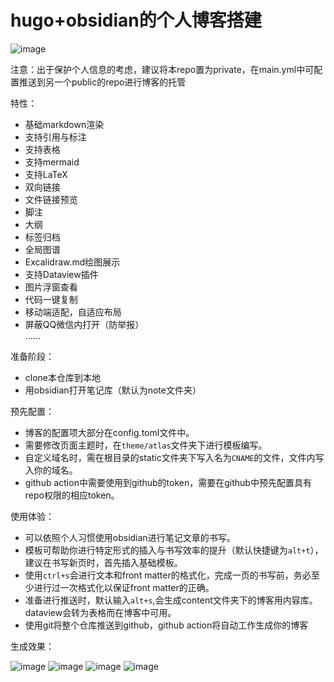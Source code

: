 # hugo+obsidian的个人博客搭建

![image](https://user-images.githubusercontent.com/55282569/211509250-51c45d7c-bfe1-428b-a44c-76caebdb774c.png)

注意：出于保护个人信息的考虑，建议将本repo置为private，在main.yml中可配置推送到另一个public的repo进行博客的托管

特性：
- 基础markdown渲染
- 支持引用与标注
- 支持表格
- 支持mermaid
- 支持LaTeX
- 双向链接
- 文件链接预览
- 脚注
- 大纲
- 标签归档
- 全局图谱
- Excalidraw.md绘图展示
- 支持Dataview插件
- 图片浮窗查看
- 代码一键复制
- 移动端适配，自适应布局
- 屏蔽QQ微信内打开（防举报）  
……

准备阶段：
- clone本仓库到本地
- 用obsidian打开笔记库（默认为note文件夹）

预先配置：
- 博客的配置项大部分在config.toml文件中。
- 需要修改页面主题时，在`theme/atlas`文件夹下进行模板编写。
- 自定义域名时，需在根目录的static文件夹下写入名为`CNAME`的文件，文件内写入你的域名。
- github action中需要使用到github的token，需要在github中预先配置具有repo权限的相应token。

使用体验：
- 可以依照个人习惯使用obsidian进行笔记文章的书写。
- 模板可帮助你进行特定形式的插入与书写效率的提升（默认快捷键为`alt+t`），建议在书写新页时，首先插入基础模板。
- 使用`ctrl+s`会进行文本和front matter的格式化，完成一页的书写前，务必至少进行过一次格式化以保证front matter的正确。
- 准备进行推送时，默认输入`alt+s`,会生成content文件夹下的博客用内容库。dataview会转为表格而在博客中可用。
- 使用git将整个仓库推送到github，github action将自动工作生成你的博客

生成效果：

![image](https://user-images.githubusercontent.com/55282569/211508252-eb31ef84-dad0-40d9-b0a2-b3329ea6d5f5.png)
![image](https://user-images.githubusercontent.com/55282569/211508329-ef670e2e-4263-4b23-9c0b-6276c0963b0d.png)
![image](https://user-images.githubusercontent.com/55282569/211508647-acffa5a1-827e-416e-b821-dcfedd29f118.png)
![image](https://user-images.githubusercontent.com/55282569/211508823-96f25e42-c5ef-4ff2-a39c-a6e0af2fa24b.png)

